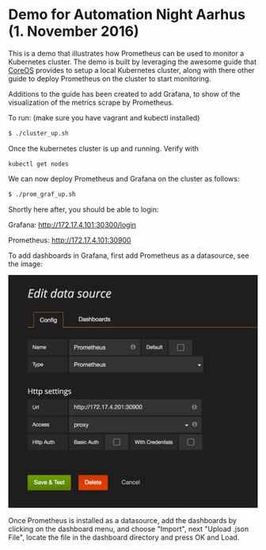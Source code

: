 # Demo for Automation Night Aarhus (1. November 2016)

This is a demo that illustrates how Prometheus can be used to monitor a Kubernetes cluster. The demo is built by leveraging the awesome guide that [CoreOS](https://coreos.com/blog/prometheus-and-kubernetes-up-and-running.html) provides to setup a local Kubernetes cluster, along with there other guide to deploy Prometheus on the cluster to start monitoring.

Additions to the guide has been created to add Grafana, to show of the visualization of the metrics scrape by Prometheus. 


To run: (make sure you have vagrant and kubectl installed)

``` bash
$ ./cluster_up.sh
```

Once the kubernetes cluster is up and running. Verify with

```
kubectl get nodes
```

We can now deploy Prometheus and Grafana on the cluster as follows:

```bash
$ ./prom_graf_up.sh
```

Shortly here after, you should be able to login:

Grafana:
http://172.17.4.101:30300/login

Prometheus:
http://172.17.4.101:30900


To add dashboards in Grafana, first add Prometheus as a datasource, see the image:

![Prometheus Datasource](https://github.com/kaspernissen/automation_night_demo/blob/master/prometheus_ds.png "How to setup Prometheus Datasource") 

Once Prometheus is installed as a datasource, add the dashboards by clicking on the dashboard menu, and choose "Import", next "Upload .json File", locate the file in the dashboard directory and press OK and Load. 

